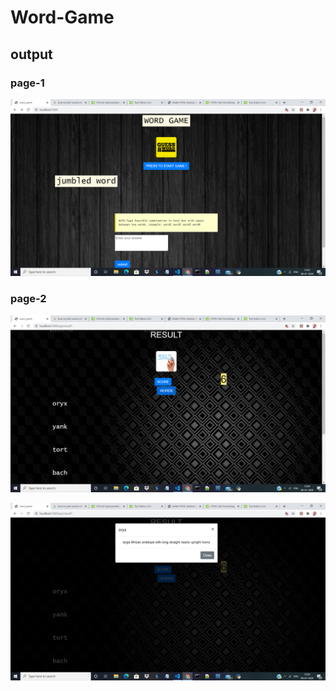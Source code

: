 # Word-Game
## output
### page-1
![alt text](https://github.com/praveena-sadasivam/Word-Game/blob/word_game_updated/output/output1.png)

### page-2
![alt text](https://github.com/praveena-sadasivam/Word-Game/blob/word_game_updated/output/output2.png)

![alt text](https://github.com/praveena-sadasivam/Word-Game/blob/word_game_updated/output/output3.png)
